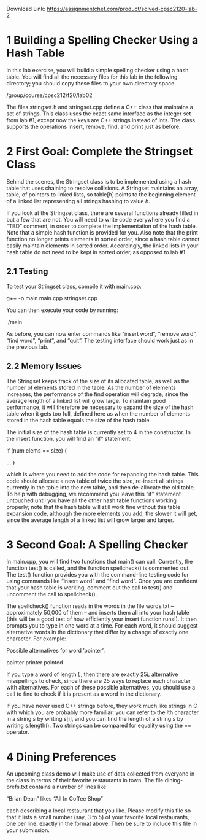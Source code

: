 Download Link: https://assignmentchef.com/product/solved-cpsc2120-lab-2
<br>
<h1>1           Building a Spelling Checker Using a Hash Table</h1>

In this lab exercise, you will build a simple spelling checker using a hash table. You will find all the necessary files for this lab in the following directory; you should copy these files to your own directory space.

/group/course/cpsc212/f20/lab02

The files stringset.h and stringset.cpp define a C++ class that maintains a set of strings. This class uses the exact same interface as the integer set from lab #1, except now the keys are C++ strings instead of ints. The class supports the operations insert, remove, find, and print just as before.

<h1>2           First Goal: Complete the Stringset Class</h1>

Behind the scenes, the Stringset class is to be implemented using a hash table that uses chaining to resolve collisions. A Stringset maintains an array, table, of pointers to linked lists, so table[h] points to the beginning element of a linked list representing all strings hashing to value <em>h</em>.

If you look at the Stringset class, there are several functions already filled in but a few that are not. You will need to write code everywhere you find a “TBD” comment, in order to complete the implementation of the hash table. Note that a simple hash function is provided for you. Also note that the print function no longer prints elements in sorted order, since a hash table cannot easily maintain elements in sorted order. Accordingly, the linked lists in your hash table do not need to be kept in sorted order, as opposed to lab #1.

<h2>2.1         Testing</h2>

To test your Stringset class, compile it with main.cpp:

g++ -o main main.cpp stringset.cpp

You can then execute your code by running:

./main

As before, you can now enter commands like “insert word”, “remove word”, “find word”, “print”, and “quit”. The testing interface should work just as in the previous lab.

<h2>2.2         Memory Issues</h2>

The Stringset keeps track of the size of its allocated table, as well as the number of elements stored in the table. As the number of elements increases, the performance of the find operation will degrade, since the average length of a linked list will grow large. To maintain good performance, it will therefore be necessary to expand the size of the hash table when it gets too full, defined here as when the number of elements stored in the hash table equals the size of the hash table.

The initial size of the hash table is currently set to 4 in the constructor. In the insert function, you will find an “if” statement:

if (num elems == size) {

… }

which is where you need to add the code for expanding the hash table. This code should allocate a new table of twice the size, re-insert all strings currently in the table into the new table, and then de-allocate the old table. To help with debugging, we recommend you leave this “if” statement untouched until you have all the other hash table functions working properly; note that the hash table will still work fine without this table expansion code, although the more elements you add, the slower it will get, since the average length of a linked list will grow larger and larger.

<h1>3           Second Goal: A Spelling Checker</h1>

In main.cpp, you will find two functions that main() can call. Currently, the function test() is called, and the function spellcheck() is commented out. The test() function provides you with the command-line testing code for using commands like “insert word” and “find word”. Once you are confident that your hash table is working, comment out the call to test() and uncomment the call to spellcheck().

The spellcheck() function reads in the words in the file words.txt – approximately 50,000 of them – and inserts them all into your hash table (this will be a good test of how efficiently your insert function runs!). It then prompts you to type in one word at a time. For each word, it should suggest alternative words in the dictionary that differ by a change of exactly one character. For example:

Possible alternatives for word ’pointer’:

painter printer pointed

If you type a word of length <em>L</em>, then there are exactly 25<em>L </em>alternative misspellings to check, since there are 25 ways to replace each character with alternatives. For each of these possible alternatives, you should use a call to find to check if it is present as a word in the dictionary.

If you have never used C++ strings before, they work much like strings in C with which you are probably more familiar: you can refer to the <em>i</em>th character in a string <em>s </em>by writing s[i], and you can find the length of a string <em>s </em>by writing s.length(). Two strings can be compared for equality using the == operator.

<h1>4           Dining Preferences</h1>

An upcoming class demo will make use of data collected from everyone in the class in terms of their favorite restaurants in town. The file dining-prefs.txt contains a number of lines like

“Brian Dean” likes “All In Coffee Shop”

each describing a local restaurant that you like. Please modify this file so that it lists a small number (say, 3 to 5) of your favorite local restaurants, one per line, exactly in the format above. Then be sure to include this file in your submission.